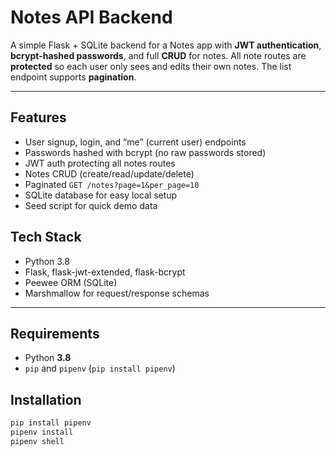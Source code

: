 # Notes API Backend

A simple Flask + SQLite backend for a Notes app with **JWT authentication**, **bcrypt-hashed passwords**, and full **CRUD** for notes. All note routes are **protected** so each user only sees and edits their own notes. The list endpoint supports **pagination**.

---

## Features
- User signup, login, and “me” (current user) endpoints
- Passwords hashed with bcrypt (no raw passwords stored)
- JWT auth protecting all notes routes
- Notes CRUD (create/read/update/delete)
- Paginated `GET /notes?page=1&per_page=10`
- SQLite database for easy local setup
- Seed script for quick demo data

## Tech Stack
- Python 3.8
- Flask, flask-jwt-extended, flask-bcrypt
- Peewee ORM (SQLite)
- Marshmallow for request/response schemas

---

## Requirements
- Python **3.8**
- `pip` and `pipenv` (`pip install pipenv`)

## Installation
```bash
pip install pipenv
pipenv install
pipenv shell